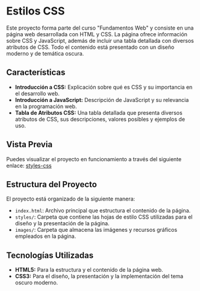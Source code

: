 # Estilos CSS

Este proyecto forma parte del curso "Fundamentos Web" y consiste en una página web desarrollada con HTML y CSS. La página ofrece información sobre CSS y JavaScript, además de incluir una tabla detallada con diversos atributos de CSS. Todo el contenido está presentado con un diseño moderno y de temática oscura.

## Características

- **Introducción a CSS:** Explicación sobre qué es CSS y su importancia en el desarrollo web.
- **Introducción a JavaScript:** Descripción de JavaScript y su relevancia en la programación web.
- **Tabla de Atributos CSS:** Una tabla detallada que presenta diversos atributos de CSS, sus descripciones, valores posibles y ejemplos de uso.

## Vista Previa

Puedes visualizar el proyecto en funcionamiento a través del siguiente enlace: [styles-css](https://dvchinx.github.io/styles-css/)

## Estructura del Proyecto

El proyecto está organizado de la siguiente manera:

- `index.html`: Archivo principal que estructura el contenido de la página.
- `styles/`: Carpeta que contiene las hojas de estilo CSS utilizadas para el diseño y la presentación de la página.
- `images/`: Carpeta que almacena las imágenes y recursos gráficos empleados en la página.

## Tecnologías Utilizadas

- **HTML5:** Para la estructura y el contenido de la página web.
- **CSS3:** Para el diseño, la presentación y la implementación del tema oscuro moderno.
